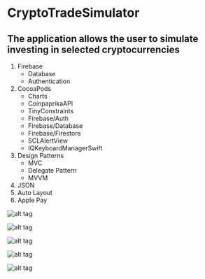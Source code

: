 # CryptoTradeSimulator

## The application allows the user to simulate investing in selected cryptocurrencies
  1. Firebase
   	 - Database
	 - Authentication
  2. CocoaPods
	  - Charts
	  - CoinpaprikaAPI
	  - TinyConstraints
	  - Firebase/Auth
	  - Firebase/Database
	  - Firebase/Firestore
	  - SCLAlertView
	  - IQKeyboardManagerSwift
  3. Design Patterns
  	  - MVC
	  - Delegate Pattern
	  - MVVM
  4. JSON
  5. Auto Layout
  6. Apple Pay

![alt tag](https://user-images.githubusercontent.com/45259348/92474443-255a5e80-f1dc-11ea-91a1-4ce74e9b6f60.png)

![alt tag](https://user-images.githubusercontent.com/45259348/92474448-27bcb880-f1dc-11ea-8cb6-7299b5dd93f1.png)

![alt tag](https://user-images.githubusercontent.com/45259348/92474458-2b503f80-f1dc-11ea-886e-70360bd4c4d5.png)

![alt tag](https://user-images.githubusercontent.com/45259348/92474466-2f7c5d00-f1dc-11ea-9364-f2f1efc407c9.png)

![alt tag](https://user-images.githubusercontent.com/45259348/92474480-35723e00-f1dc-11ea-838b-d9856c679187.png)
